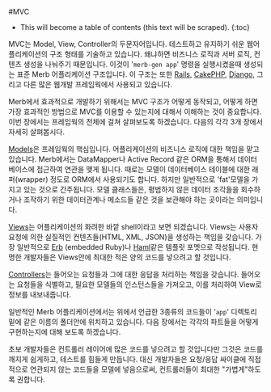 #MVC

* This will become a table of contents (this text will be scraped).
{:toc}

MVC는 Model, View, Controller의 두문자어입니다.
테스트하고 유지하기 쉬운 웹어플리케이션의 구조 형태를 기술하고 있습니다.
왜냐하면 비즈니스 로직과 서버 로직, 컨텐츠 생성을 나눠주기 때문입니다.
이것이 '``merb-gen app``' 명령을 실행시켰을때 생성되는 표준 Merb 어플리케이션 구조입니다.
이 구조는 또한 [Rails][], [CakePHP][], [Django][], 그리고 다른 많은 웹개발 프레임웍에서 사용되고 있습니다.

Merb에서 효과적으로 개발하기 위해서는 MVC 구조가 어떻게 동작되고, 어떻게 하면 가장 효과적인 방법으로 MVC를 이용할 수 있는지에 대해서 이해하는 것이 중요합니다.
이번 장에서는 프레임웍의 전체에 걸쳐 살펴보도록 하겠습니다.
다음의 각각 3개 장에서 자세히 살펴봅시다.

[Models][]은 프레임웍의 핵심입니다.
어플리케이션의 비즈니스 로직에 대한 책임을 맡고 있습니다.
Merb에서는 DataMapper나 Active Record 같은 ORM을 통해서 데이터베이스에 접근하여 연관을 맺게 됩니다.
때로는 모델이 데이터베이스 테이블에 대한 래퍼(wrapper) 정도로 ORM에서 사용되기도 합니다.
하지만 일반적으로 'fat'모델을 가지고 있는 것으로 간주됩니다.
모델 클래스들은, 평범하지 않은 데이터 조각들을 회수하거나 조작하기 위한 데이터관계나 메소드들 같은 것을
보관해야 하는 곳이라는 의미입니다.

[Views][]는 어플리케이션의 화려한  바깥 shell이라고 보면 되겠습니다.
Views는 사용자 요청에 의한 실질적인 컨텐츠들(HTML, XML, JSON)을 생성하는 책임을 갖습니다.
가장 일반적으로 [Erb][] (embedded Ruby)나 [Haml][]같은 템플릿 포멧으로 작성됩니다.
현명한 개발자들은 Views안에 최대한 적은 양의 코드를 넣으려고 할 것입니다.

[Controllers][]는 들어오는 요청들과 그에 대한 응답을 처리하는 책임을 갖습니다.
들어오는 요청들을 식별하고, 필요한 모델들의 인스턴스들을 가져오고, 이를 처리하여 View로 정보를 내보내줍니다.

일반적인 Merb 어플리케이션에서는 위에서 언급한 3종류의 코드들이  '``app``' 디렉토리 밑에 같은 이름의 폴더안에 위치하고 있습니다. 다음 장에서는 각각의 파트들을 어떻게 구현하는지에 대해 보도록 하겠습니다.

초보 개발자들은 컨트롤러 레이어에 많은 코드를 넣으려고 할 것입니다만 그것은 코드를 깨지게 쉽게하고, 테스트를 힘들게 만듭니다. 대신 개발자들은 요청/응답 싸이클에 직접적으로 연관되지 않는 코드들을 모델에 넣음으로써, 컨트롤러들이 최대한 "가볍게"하도록 권합니다.


<!-- Links -->
[CakePHP]:              http://www.cakephp.org/
[Controllers]:          /getting-started/controllers
[Django]:               http://www.djangoproject.com/
[Erb]:                  http://en.wikipedia.org/wiki/ERuby
[Haml]:                 http://haml.hamptoncatlin.com/
[Models]:               /getting-started/models
[Rails]:                http://rubyonrails.org
[Views]:                /getting-started/views

